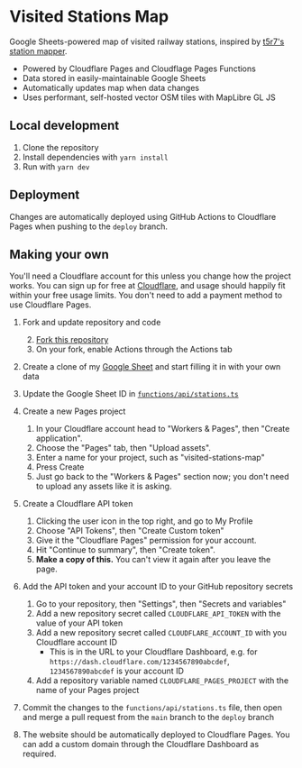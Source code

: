 # Visited Stations Map

Google Sheets-powered map of visited railway stations, inspired by [t5r7's station mapper](https://github.com/t5r7/station-mapper).

- Powered by Cloudflare Pages and Cloudflage Pages Functions
- Data stored in easily-maintainable Google Sheets
- Automatically updates map when data changes
- Uses performant, self-hosted vector OSM tiles with MapLibre GL JS

## Local development

1. Clone the repository
2. Install dependencies with `yarn install`
3. Run with `yarn dev`

## Deployment

Changes are automatically deployed using GitHub Actions to Cloudflare Pages when pushing to the `deploy` branch.

## Making your own

You'll need a Cloudflare account for this unless you change how the project works. You can sign up for free at
[Cloudflare](https://dash.cloudflare.com/sign-up), and usage should happily fit within your free usage limits. You don't need to add a payment
method to use Cloudflare Pages.

1. Fork and update repository and code

   2. [Fork this repository](https://github.com/davwheat/visited-stations-map/fork)
   3. On your fork, enable Actions through the Actions tab

2. Create a clone of my [Google Sheet](https://docs.google.com/spreadsheets/d/1ZRBE-9i4_WmMmO5h1pIMwrF1owW95Qc-ElLcmf0ct3g/edit) and start
   filling it in with your own data
3. Update the Google Sheet ID in [`functions/api/stations.ts`](functions/api/stations.ts)
4. Create a new Pages project
   1. In your Cloudflare account head to "Workers & Pages", then "Create application".
   2. Choose the "Pages" tab, then "Upload assets".
   3. Enter a name for your project, such as "visited-stations-map"
   4. Press Create
   5. Just go back to the "Workers & Pages" section now; you don't need to upload any assets like it is asking.
5. Create a Cloudflare API token
   1. Clicking the user icon in the top right, and go to My Profile
   2. Choose "API Tokens", then "Create Custom token"
   3. Give it the "Cloudflare Pages" permission for your account.
   4. Hit "Continue to summary", then "Create token".
   5. **Make a copy of this.** You can't view it again after you leave the page.
6. Add the API token and your account ID to your GitHub repository secrets
   1. Go to your repository, then "Settings", then "Secrets and variables"
   2. Add a new repository secret called `CLOUDFLARE_API_TOKEN` with the value of your API token
   3. Add a new repository secret called `CLOUDFLARE_ACCOUNT_ID` with you Cloudflare account ID
      - This is in the URL to your Cloudflare Dashboard, e.g. for `https://dash.cloudflare.com/1234567890abcdef`, `1234567890abcdef` is your
        account ID
   4. Add a repository variable named `CLOUDFLARE_PAGES_PROJECT` with the name of your Pages project
7. Commit the changes to the `functions/api/stations.ts` file, then open and merge a pull request from the `main` branch to the `deploy` branch
8. The website should be automatically deployed to Cloudflare Pages. You can add a custom domain through the Cloudflare Dashboard as required.
